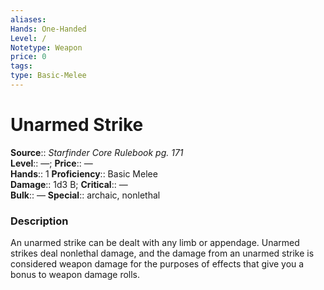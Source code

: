 ```yaml
---
aliases: 
Hands: One-Handed
Level: /
Notetype: Weapon
price: 0
tags: 
type: Basic-Melee
---
```


# Unarmed Strike

**Source**:: _Starfinder Core Rulebook pg. 171_  
**Level**:: —;
**Price**:: —  
**Hands**:: 1
**Proficiency**:: Basic Melee  
**Damage**:: 1d3 B;
**Critical**:: —  
**Bulk**:: —
**Special**:: archaic, nonlethal

### Description

An unarmed strike can be dealt with any limb or appendage. Unarmed strikes deal nonlethal damage, and the damage from an unarmed strike is considered weapon damage for the purposes of effects that give you a bonus to weapon damage rolls.
